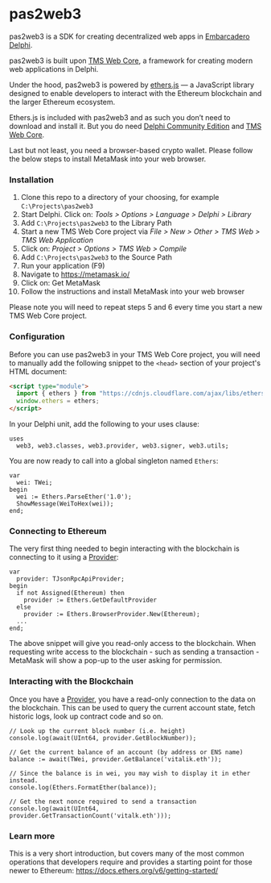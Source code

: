 # pas2web3

pas2web3 is a SDK for creating decentralized web apps in [Embarcadero Delphi](https://www.embarcadero.com/products/delphi).

pas2web3 is built upon [TMS Web Core](https://www.tmssoftware.com/site/tmswebcore.asp), a framework for creating modern web applications in Delphi.

Under the hood, pas2web3 is powered by [ethers.js](https://ethers.org) — a JavaScript library designed to enable developers to interact with the Ethereum blockchain and the larger Ethereum ecosystem.

Ethers.js is included with pas2web3 and as such you don’t need to download and install it. But you do need [Delphi Community Edition](https://www.embarcadero.com/products/delphi/starter) and [TMS Web Core](https://www.tmssoftware.com/site/tmswebcore.asp#downloads).

Last but not least, you need a browser-based crypto wallet. Please follow the below steps to install MetaMask into your web browser.

### Installation

1. Clone this repo to a directory of your choosing, for example `C:\Projects\pas2web3`
2. Start Delphi. Click on: _Tools > Options > Language > Delphi > Library_
3. Add `C:\Projects\pas2web3` to the Library Path
4. Start a new TMS Web Core project via _File > New > Other > TMS Web > TMS Web Application_
5. Click on: _Project > Options > TMS Web > Compile_
6. Add `C:\Projects\pas2web3` to the Source Path
7. Run your application (F9)
8. Navigate to https://metamask.io/
9. Click on: Get MetaMask
10. Follow the instructions and install MetaMask into your web browser

Please note you will need to repeat steps 5 and 6 every time you start a new TMS Web Core project.

### Configuration

Before you can use pas2web3 in your TMS Web Core project, you will need to manually add the following snippet to the `<head>` section of your project's HTML document:

```html
<script type="module">
  import { ethers } from "https://cdnjs.cloudflare.com/ajax/libs/ethers/6.7.0/ethers.min.js";
  window.ethers = ethers;
</script>
```

In your Delphi unit, add the following to your uses clause:

```delphi
uses
  web3, web3.classes, web3.provider, web3.signer, web3.utils;
```

You are now ready to call into a global singleton named `Ethers`:

```delphi
var
  wei: TWei;
begin
  wei := Ethers.ParseEther('1.0');
  ShowMessage(WeiToHex(wei));
end;
```

### Connecting to Ethereum

The very first thing needed to begin interacting with the blockchain is connecting to it using a [Provider](https://docs.ethers.org/v6/api/providers/#Provider):

```delphi
var
  provider: TJsonRpcApiProvider;
begin
  if not Assigned(Ethereum) then
    provider := Ethers.GetDefaultProvider
  else
    provider := Ethers.BrowserProvider.New(Ethereum);
  ...
end;
```

The above snippet will give you read-only access to the blockchain. When requesting write access to the blockchain - such as sending a transaction - MetaMask will show a pop-up to the user asking for permission.

### Interacting with the Blockchain

Once you have a [Provider](https://docs.ethers.org/v6/api/providers/#Provider), you have a read-only connection to the data on the blockchain. This can be used to query the current account state, fetch historic logs, look up contract code and so on.

```delphi
// Look up the current block number (i.e. height)
console.log(await(UInt64, provider.GetBlockNumber));

// Get the current balance of an account (by address or ENS name)
balance := await(TWei, provider.GetBalance('vitalik.eth'));

// Since the balance is in wei, you may wish to display it in ether instead.
console.log(Ethers.FormatEther(balance));

// Get the next nonce required to send a transaction
console.log(await(UInt64, provider.GetTransactionCount('vitalk.eth')));
```

### Learn more

This is a very short introduction, but covers many of the most common operations that developers require and provides a starting point for those newer to Ethereum: https://docs.ethers.org/v6/getting-started/
